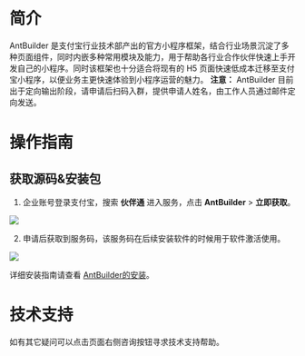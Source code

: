 # 简介
AntBuilder 是支付宝行业技术部产出的官方小程序框架，结合行业场景沉淀了多种页面组件，同时内嵌多种常用模块及能力，用于帮助各行业合作伙伴快速上手开发自己的小程序。同时该框架也十分适合将现有的 H5 页面快速低成本迁移至支付宝小程序，以便业务主更快速体验到小程序运营的魅力。
**注意：** AntBuilder 目前出于定向输出阶段，请申请后扫码入群，提供申请人姓名，由工作人员通过邮件定向发送。

# 操作指南

## 获取源码&安装包

1. 企业账号登录支付宝，搜索 **伙伴通** 进入服务，点击 **AntBuilder** > **立即获取**。

![](https://cdn.nlark.com/yuque/0/2022/png/179989/1650966874506-81834fc5-cbc8-4415-b469-019203dfc28e.png)

2. 申请后获取到服务码，该服务码在后续安装软件的时候用于软件激活使用。

![](https://cdn.nlark.com/yuque/0/2022/png/179989/1650966889460-b156eabd-589b-4fb2-b2df-d9d5dbb676f6.png)

详细安装指南请查看 [AntBuilder的安装](https://www.yuque.com/randa/antbuilder/ixg0mf)。

# 技术支持
如有其它疑问可以点击页面右侧咨询按钮寻求技术支持帮助。
